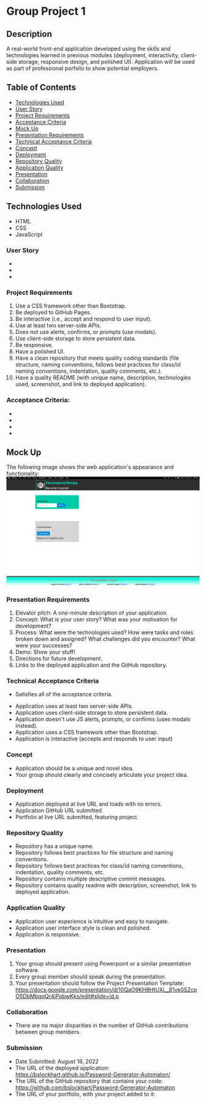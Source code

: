 # Group Project 1

## Description
A real-world front-end application developed using the skills and technologies learned in previous modules (deployment, interactivity, client-side storage, responsive design, and polished UI). Application will be used as part of professional porfolio to show potential employers.

## Table of Contents
* [Technologies Used](#Technologies-Used)
* [User Story](#User-Story)
* [Project Requirements](#Project-Requirements)
* [Acceptance Criteria](#Acceptance-Criteria)
* [Mock Up](#Mock-Up)
* [Presentation Requirements](#User-Story)
* [Technical Acceptance Criteria](#Technical-Acceptance-Criteria)
* [Concept](#Concept)
* [Deployment](#Deployment)
* [Repository Quality](#Repository-Quality)
* [Application Quality](#Application-Quality)
* [Presentation](#Presentation)
* [Collaboration](#Collaboration)
* [Submission](#Submission)

## Technologies Used
* HTML
* CSS
* JavaScript

### User Story
* 
*
*

### Project Requirements
1. Use a CSS framework other than Bootstrap.
2. Be deployed to GitHub Pages.
3. Be interactive (i.e., accept and respond to user input).
4. Use at least two server-side APIs.
5. Does not use alerts, confirms, or prompts (use modals).
6. Use client-side storage to store persistent data.
7. Be responsive.
8. Have a polished UI.
9. Have a clean repository that meets quality coding standards (file structure, naming conventions, follows best practices for class/id naming conventions, indentation, quality comments, etc.).
10. Have a quality README (with unique name, description, technologies used, screenshot, and link to deployed application).

### Acceptance Criteria:
*
*
*
*

## Mock Up
The following image shows the web application's appearance and functionality:
![Mock Up](./assets/images/mockup.png)

### Presentation Requirements
1. Elevator pitch: A one-minute description of your application.
2. Concept: What is your user story? What was your motivation for development?
3. Process: What were the technologies used? How were tasks and roles broken down and assigned? What challenges did you encounter? What were your successes?
4. Demo: Show your stuff!
5. Directions for future development.
6. Links to the deployed application and the GitHub repository.

### Technical Acceptance Criteria
* Satisfies all of the acceptance criteria.
- Application uses at least two server-side APIs.
- Application uses client-side storage to store persistent data.
- Application doesn't use JS alerts, prompts, or confirms (uses modals instead).
- Application uses a CSS framework other than Bootstrap.
- Application is interactive (accepts and responds to user input)

### Concept
* Application should be a unique and novel idea.
* Your group should clearly and concisely articulate your project idea.

### Deployment
* Application deployed at live URL and loads with no errors.
* Application GitHub URL submitted.
* Portfolio at live URL submitted, featuring project.

### Repository Quality
* Repository has a unique name.
* Repository follows best practices for file structure and naming conventions.
* Repository follows best practices for class/id naming conventions, indentation, quality comments, etc.
* Repository contains multiple descriptive commit messages.
* Repository contains quality readme with description, screenshot, link to deployed application.

### Application Quality
* Application user experience is intuitive and easy to navigate.
* Application user interface style is clean and polished.
* Application is responsive.

### Presentation
1. Your group should present using Powerpoint or a similar presentation software.
2. Every group member should speak during the presentation.
3. Your presentation should follow the Project Presentation Template: https://docs.google.com/presentation/d/10QaO9KH8HtUXj__81ve0SZcpO5DbMbqqQr4iPpbwKks/edit#slide=id.p

### Collaboration
* There are no major disparities in the number of GitHub contributions between group members.

### Submission
* Date Submitted: August 16, 2022
* The URL of the deployed application: https://bslockhart.github.io/Password-Generator-Automaton/
* The URL of the GitHub repository that contains your code: https://github.com/bslockhart/Password-Generator-Automaton
* The URL of your portfolio, with your project added to it: 